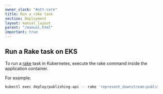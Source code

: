 ```yaml
---
owner_slack: "#ott-core"
title: Run a rake task
section: Deployment
layout: manual_layout
parent: "/manual.html"
important: true
---
```


## Run a Rake task on EKS

To run a [rake](https://ruby.github.io/rake/) task in Kubernetes, execute the rake command inside the application container.

For example:

```sh
kubectl exec deploy/publishing-api -- rake 'represent_downstream:published_between[2018-12-17T01:02:30, 2018-12-18T10:20:30]'
```
